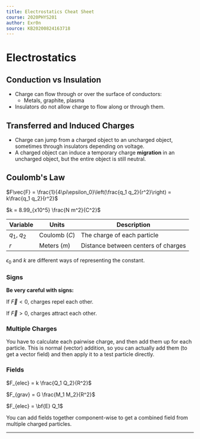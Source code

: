```yaml
---
title: Electrostatics Cheat Sheet
course: 2020PHYS201
author: Exr0n
source: KB20200824163718
---
```


# Electrostatics

## Conduction vs Insulation
- Charge can flow through or over the surface of conductors:
	- Metals, graphite, plasma
- Insulators do not allow charge to flow along or through them.

## Transferred and Induced Charges
- Charge can jump from a charged object to an uncharged object, sometimes through insulators depending on voltage.
- A charged object can induce a temporary charge **migration** in an uncharged object, but the entire object is still neutral.

## Coulomb's Law
$F\vec{F} = \frac{1}{4\pi\epsilon_0}\left(\frac{q_1 q_2}{r^2}\right) = k\frac{q_1 q_2}{r^2}$

$k = 8.99_{x10^5} \frac{N m^2}{C^2}$

| Variable | Units | Description |
|----------|-------|-------------|
$q_1$, $q_2$ | Coulomb ($C$) | The charge of each particle 
$r$ | Meters ($m$) | Distance between centers of charges

$\epsilon_0$ and $k$ are different ways of representing the constant.

### Signs
**Be very careful with signs:**

If $\vec{F} < 0$, charges repel each other.

If $\vec{F} > 0$, charges attract each other.

### Multiple Charges
You have to calculate each pairwise charge, and then add them up for each particle.
This is normal (vector) addition, so you can actually add them (to get a vector field) and then apply it to a test particle directly.

### Fields
$F_{elec} = k \frac{Q_1 Q_2}{R^2}$

$F_{grav} = G \frac{M_1 M_2}{R^2}$

$F_{elec} = \bf{E} Q_1$

You can add fields together component-wise to get a combined field from multiple charged particles.

---
